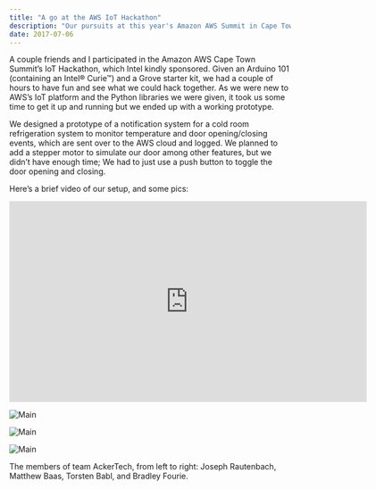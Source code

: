 ```yaml
---
title: "A go at the AWS IoT Hackathon"
description: "Our pursuits at this year's Amazon AWS Summit in Cape Town"
date: 2017-07-06
---
```


A couple friends and I participated in the Amazon AWS Cape Town Summit’s IoT Hackathon, which Intel kindly sponsored. Given an Arduino 101 (containing an Intel® Curie™) and a Grove starter kit, we had a couple of hours to have fun and see what we could hack together. As we were new to AWS’s IoT platform and the Python libraries we were given, it took us some time to get it up and running but we ended up with a working prototype.

We designed a prototype of a notification system for a cold room refrigeration system to monitor temperature and door opening/closing events, which are sent over to the AWS cloud and logged. We planned to add a stepper motor to simulate our door among other features, but we didn’t have enough time; We had to just use a push button to toggle the door opening and closing.

Here’s a brief video of our setup, and some pics:

<iframe id="ytplayer" type="text/html" width="640" height="360"
  src="https://www.youtube.com/embed/cvipc0s8L7U"
  frameborder="0"></iframe>

![Main](/img/posts/aws-summit-hackathon-2017/IMG_1683.jpg "Main")

![Main](/img/posts/aws-summit-hackathon-2017/IMG_1677.jpg "Main")

![Main](/img/posts/aws-summit-hackathon-2017/IMG_1685.jpg "Main")

The members of team AckerTech, from left to right: Joseph Rautenbach, Matthew Baas, Torsten Babl, and Bradley Fourie.
